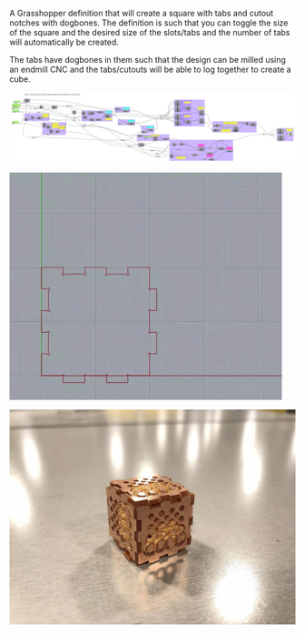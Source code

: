 A Grasshopper definition that will create a square with tabs and cutout notches with dogbones. The definition is such that you can toggle the size of the square and the desired size of the slots/tabs and the number of tabs will automatically be created.

The tabs have dogbones in them such that the design can be milled using an endmill CNC and the tabs/cutouts will be able to log together to create a cube.

![gh definition](https://github.com/Sara-Cagle/Grasshopper/blob/main/dynamic%20square%20with%20cutouts/examples/cube%20grasshopper.png)

![demo gif](https://github.com/Sara-Cagle/Grasshopper/blob/main/dynamic%20square%20with%20cutouts/examples/grasshopper%20demo.gif)

![milled cube](https://github.com/Sara-Cagle/Grasshopper/blob/main/dynamic%20square%20with%20cutouts/examples/milled0.jpg)

